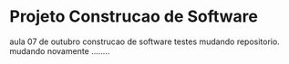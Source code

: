 # Projeto Construcao de Software
 aula 07 de outubro construcao de software
 testes mudando repositorio.
 mudando novamente ........
